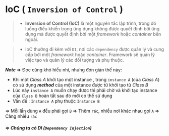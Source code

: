# IoC ( `Inversion of Control` )

> - **Inversion of Control (IoC)** là một nguyên tắc lập trình, trong đó luồng điều khiển trong ứng dụng không được quyết định bởi ứng dụng mà được quyết định bởi một _framework_ hoặc _container_ bên ngoài.

> - IoC thường đi kèm với `DI`, nơi các `dependency` được quản lý và cung cấp bởi một _framework_ hoặc _container_. Framework sẽ quản lý việc tạo và quản lý các đối tượng và phụ thuộc.

_**Note**_ => Đọc cũng khó hiểu nhỉ, nhưng đơn giản thế này:

- Khi một _Class A_ khởi tạo một instance , trong `instance A` (của _Class A_) có sử dụng _**method**_ của một instance được từ khởi tạo từ _Class B_
- Lúc này `instance A` muốn chạy được thì phải chờ và khởi tạo instance của `Class B` hoàn tất sau đó mới có thể sử dụng
- Vấn đề : `Instance A` phụ thuộc `Instance B`

=> Mỗi lần dùng `A` đều phải gọi `B` => Thêm `rác`, nhiều nơi khác nhau gọi `A` => Càng nhiều `rác`

##### => Chúng ta có DI (`Dependency Injection`)
